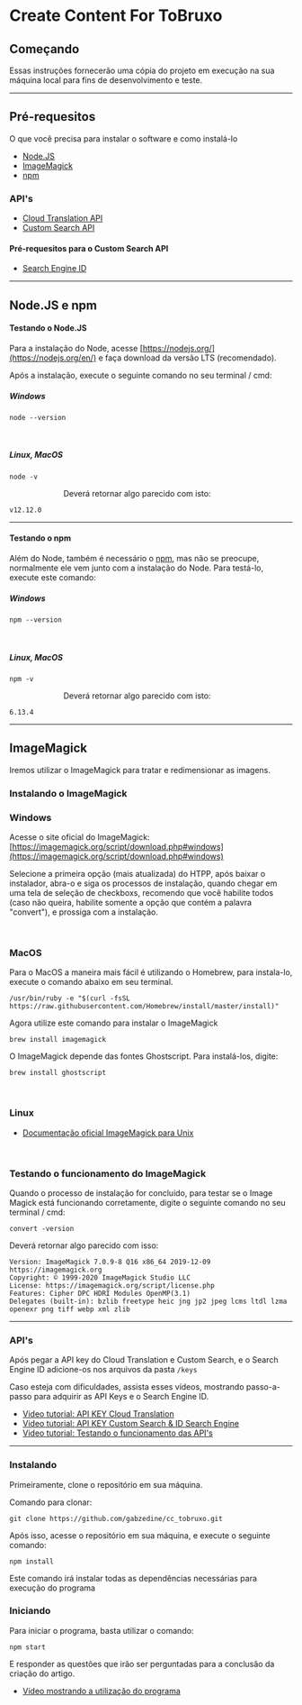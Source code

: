 # Create Content For ToBruxo

## Começando

Essas instruções fornecerão uma cópia do projeto em execução na sua máquina local para fins de desenvolvimento e teste.

------

## Pré-requesitos

O que você precisa para instalar o software e como instalá-lo
* [Node.JS](https://nodejs.org/en/)
* [ImageMagick](https://imagemagick.org/)
* [npm](https://www.npmjs.com/)

### API's
* [Cloud Translation API](https://cloud.google.com/translate/docs/reference/rest/)
* [Custom Search API](https://developers.google.com/custom-search/v1/overview)

#### Pré-requesitos para o Custom Search API
* [Search Engine ID](https://cse.google.com/cse/all)

------

## Node.JS e npm

#### Testando o Node.JS

Para a instalação do Node, acesse [https://nodejs.org/](https://nodejs.org/en/) e faça download da versão LTS (recomendado).

Após a instalação, execute o seguinte comando no seu terminal / cmd:

##### Windows
````
node --version
````

⠀⠀⠀⠀⠀⠀⠀⠀⠀
##### Linux, MacOS
````
node -v
````

⠀⠀⠀⠀⠀⠀⠀⠀⠀
Deverá retornar algo parecido com isto:
```
v12.12.0
```
------
#### Testando o npm

Além do Node, também é necessário o [npm](https://www.npmjs.com/), mas não se preocupe, normalmente ele vem junto com a instalação do Node. Para testá-lo, execute este comando:

##### Windows
````
npm --version
````

⠀⠀⠀⠀⠀⠀⠀⠀⠀
##### Linux, MacOS
````
npm -v
````

⠀⠀⠀⠀⠀⠀⠀⠀⠀
Deverá retornar algo parecido com isto:
```
6.13.4
```
------

## ImageMagick

Iremos utilizar o ImageMagick para tratar e redimensionar as imagens.

### Instalando o ImageMagick

### Windows
Acesse o site oficial do ImageMagick: [https://imagemagick.org/script/download.php#windows](https://imagemagick.org/script/download.php#windows)

Selecione a primeira opção (mais atualizada) do HTPP, após baixar o instalador, abra-o e siga os processos de instalação, quando chegar em uma tela de seleção de checkboxs, recomendo que você habilite todos (caso não queira, habilite somente a opção que contém a palavra "convert"), e prossiga com a instalação.

⠀⠀⠀⠀⠀⠀⠀⠀⠀

### MacOS
Para o MacOS a maneira mais fácil é utilizando o Homebrew, para instala-lo, execute o comando abaixo em seu terminal.
```
/usr/bin/ruby -e "$(curl -fsSL https://raw.githubusercontent.com/Homebrew/install/master/install)"
```

Agora utilize este comando para instalar o ImageMagick
```
brew install imagemagick
```

O ImageMagick depende das fontes Ghostscript. Para instalá-los, digite:
```
brew install ghostscript
```

⠀⠀⠀⠀⠀⠀⠀⠀⠀

### Linux

* [Documentação oficial ImageMagick para Unix](https://imagemagick.org/script/download.php#unix)

⠀⠀⠀⠀⠀⠀⠀⠀⠀

### Testando o funcionamento do ImageMagick

Quando o processo de instalação for concluido, para testar se o Image Magick está funcionando corretamente, digite o seguinte comando no seu terminal / cmd:
````
convert -version
````
Deverá retornar algo parecido com isso:
```
Version: ImageMagick 7.0.9-8 Q16 x86_64 2019-12-09 https://imagemagick.org
Copyright: © 1999-2020 ImageMagick Studio LLC
License: https://imagemagick.org/script/license.php
Features: Cipher DPC HDRI Modules OpenMP(3.1) 
Delegates (built-in): bzlib freetype heic jng jp2 jpeg lcms ltdl lzma openexr png tiff webp xml zlib
```
------

### API's

Após pegar a API key do Cloud Translation e Custom Search, e o Search Engine ID adicione-os nos arquivos da pasta ```/keys```

Caso esteja com dificuldades, assista esses vídeos, mostrando passo-a-passo para adquirir as API Keys e o Search Engine ID.
* [Video tutorial: API KEY Cloud Translation](https://youtu.be/nIVLmaavks0)
* [Video tutorial: API KEY Custom Search & ID Search Engine](https://youtu.be/quGA-U5B0iU)
* [Video tutorial: Testando o funcionamento das API's](https://youtu.be/8q7qLhwZqzw)

------
### Instalando

Primeiramente, clone o repositório em sua máquina.

Comando para clonar:

````
git clone https://github.com/gabzedine/cc_tobruxo.git
````

Após isso, acesse o repositório em sua máquina, e execute o seguinte comando:

````
npm install
````

Este comando irá instalar todas as dependências necessárias para execução do programa

### Iniciando

Para iniciar o programa, basta utilizar o comando:

````
npm start
````

E responder as questões que irão ser perguntadas para a conclusão da criação do artigo.

* [Vídeo mostrando a utilização do programa](https://youtu.be/D07xN42y4sw)
